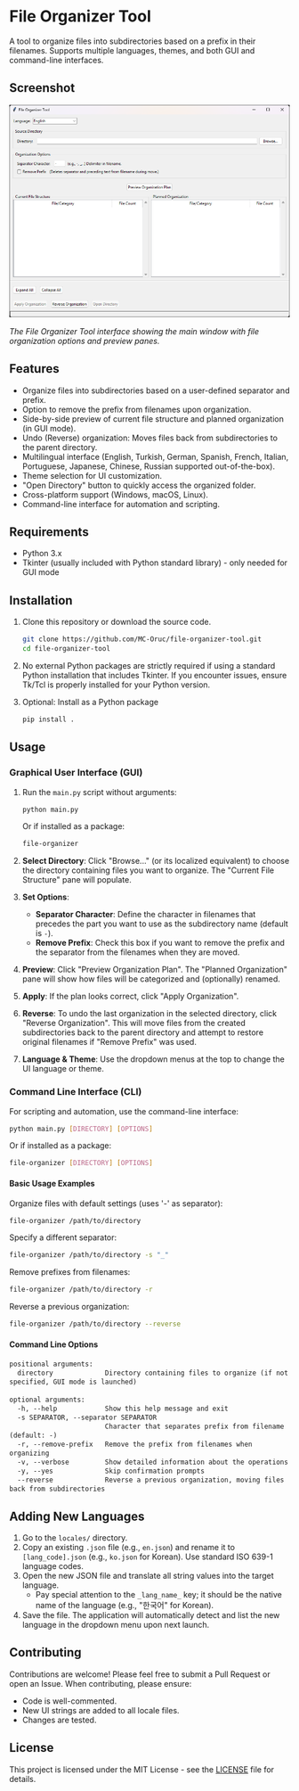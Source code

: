# File Organizer Tool

A tool to organize files into subdirectories based on a prefix in their filenames. Supports multiple languages, themes, and both GUI and command-line interfaces.

## Screenshot

![File Organizer Tool Interface](screenshots/file-organizer-screenshot.png)

*The File Organizer Tool interface showing the main window with file organization options and preview panes.*

## Features

-   Organize files into subdirectories based on a user-defined separator and prefix.
-   Option to remove the prefix from filenames upon organization.
-   Side-by-side preview of current file structure and planned organization (in GUI mode).
-   Undo (Reverse) organization: Moves files back from subdirectories to the parent directory.
-   Multilingual interface (English, Turkish, German, Spanish, French, Italian, Portuguese, Japanese, Chinese, Russian supported out-of-the-box).
-   Theme selection for UI customization.
-   "Open Directory" button to quickly access the organized folder.
-   Cross-platform support (Windows, macOS, Linux).
-   Command-line interface for automation and scripting.

## Requirements

-   Python 3.x
-   Tkinter (usually included with Python standard library) - only needed for GUI mode

## Installation

1.  Clone this repository or download the source code.
    ```bash
    git clone https://github.com/MC-Oruc/file-organizer-tool.git
    cd file-organizer-tool
    ```
2.  No external Python packages are strictly required if using a standard Python installation that includes Tkinter. If you encounter issues, ensure Tk/Tcl is properly installed for your Python version.

3.  Optional: Install as a Python package
    ```bash
    pip install .
    ```

## Usage

### Graphical User Interface (GUI)

1.  Run the `main.py` script without arguments:
    ```bash
    python main.py
    ```
    Or if installed as a package:
    ```bash
    file-organizer
    ```

2.  **Select Directory**: Click "Browse..." (or its localized equivalent) to choose the directory containing files you want to organize. The "Current File Structure" pane will populate.
3.  **Set Options**:
    *   **Separator Character**: Define the character in filenames that precedes the part you want to use as the subdirectory name (default is `-`).
    *   **Remove Prefix**: Check this box if you want to remove the prefix and the separator from the filenames when they are moved.
4.  **Preview**: Click "Preview Organization Plan". The "Planned Organization" pane will show how files will be categorized and (optionally) renamed.
5.  **Apply**: If the plan looks correct, click "Apply Organization".
6.  **Reverse**: To undo the last organization in the selected directory, click "Reverse Organization". This will move files from the created subdirectories back to the parent directory and attempt to restore original filenames if "Remove Prefix" was used.
7.  **Language & Theme**: Use the dropdown menus at the top to change the UI language or theme.

### Command Line Interface (CLI)

For scripting and automation, use the command-line interface:

```bash
python main.py [DIRECTORY] [OPTIONS]
```

Or if installed as a package:

```bash
file-organizer [DIRECTORY] [OPTIONS]
```

#### Basic Usage Examples

Organize files with default settings (uses '-' as separator):
```bash
file-organizer /path/to/directory
```

Specify a different separator:
```bash
file-organizer /path/to/directory -s "_"
```

Remove prefixes from filenames:
```bash
file-organizer /path/to/directory -r
```

Reverse a previous organization:
```bash
file-organizer /path/to/directory --reverse
```

#### Command Line Options

```
positional arguments:
  directory             Directory containing files to organize (if not specified, GUI mode is launched)

optional arguments:
  -h, --help            Show this help message and exit
  -s SEPARATOR, --separator SEPARATOR
                        Character that separates prefix from filename (default: -)
  -r, --remove-prefix   Remove the prefix from filenames when organizing
  -v, --verbose         Show detailed information about the operations
  -y, --yes             Skip confirmation prompts
  --reverse             Reverse a previous organization, moving files back from subdirectories
```

## Adding New Languages

1.  Go to the `locales/` directory.
2.  Copy an existing `.json` file (e.g., `en.json`) and rename it to `[lang_code].json` (e.g., `ko.json` for Korean). Use standard ISO 639-1 language codes.
3.  Open the new JSON file and translate all string values into the target language.
    *   Pay special attention to the `_lang_name_` key; it should be the native name of the language (e.g., "한국어" for Korean).
4.  Save the file. The application will automatically detect and list the new language in the dropdown menu upon next launch.

## Contributing

Contributions are welcome! Please feel free to submit a Pull Request or open an Issue.
When contributing, please ensure:
- Code is well-commented.
- New UI strings are added to all locale files.
- Changes are tested.

## License

This project is licensed under the MIT License - see the [LICENSE](LICENSE) file for details.
